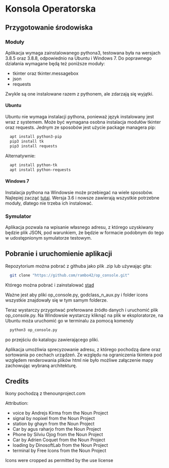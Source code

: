 # Konsola Operatorska

## Przygotowanie środowiska
### Moduły
Aplikacja wymaga zainstalowanego pythona3, testowana była na wersjach 3.8.5 oraz 3.8.8, odpowiednio na Ubuntu i Windows 7.
Do poprawnego działania wymagane będą też poniższe moduły:
- tkinter oraz tkinter.messagebox
- json
- requests

Zwykle są one instalowane razem z pythonem, ale zdarzają się wyjątki.
#### Ubuntu
Ubuntu nie wymaga instalacji pythona, ponieważ język instalowany jest wraz z systemem.
Może być wymagana osobna instalacja modułów tkinter oraz requests. Jednym ze sposobów jest użycie package managera pip:
```bash
  apt install python3-pip
  pip3 install tk
  pip3 install requests
```
Alternatywnie:
```bash
  apt install python-tk
  apt install python-requests
```
#### Windows 7
Instalacja pythona na Windowsie może przebiegać na wiele sposobów. Najlepiej zacząć [tutaj](https://www.python.org/downloads/ "Download Python").
Wersja 3.6 i nowsze zawierają wszystkie potrzebne moduły, dlatego nie trzeba ich instalować.

### Symulator
Aplikacja pozwala na wpisanie własnego adresu, z którego uzyskiwany będzie plik JSON, pod warunkiem, że będzie w formacie podobnym do tego w udostępnionym symulatorze testowym.

## Pobranie i uruchomienie aplikacji
Repozytorium można pobrać z githuba jako plik .zip lub używając gita:
```bash
  git clone "https://github.com/rambo42/op_console.git"
```
Którego można pobrać i zainstalować [stąd](https://git-scm.com/book/en/v2/Getting-Started-Installing-Git)

Ważne jest aby pliki op_console.py, godclass_n_aux.py i folder icons wszystkie znajdowały się w tym samym folderze.

Teraz wystarczy przygotwać preferowane źródło danych i uruchomić plik op_console.py.
Na Windowsie wystarczy kliknąć na plik w eksploratorze, na Ubuntu moża uruchomić go w terminalu za pomocą komendy
```bash
  python3 op_console.py
```
po przejściu do katalogu zawierającego pliki.

Aplikacja umożliwia sprecyzowanie adresu, z którego pochodzą dane oraz sortowania po cechach urządzeń.
Ze względu na ograniczenia tkintera pod względem renderowania plików html nie było możliwe załączenie mapy zachowując wybraną architekturę.

## Credits
Ikony pochodzą z thenounproject.com

Attribution:
- voice by Andrejs Kirma from the Noun Project
- signal by nopixel from the Noun Project
- station by ghayn from the Noun Project
- Car by agus raharjo from the Noun Project
- Phone by Silviu Ojog from the Noun Project
- Car by Adrien Coquet from the Noun Project
- loading by DinosoftLab from the Noun Project
- terminal by Free Icons from the Noun Project

Icons were cropped as permitted by the use license
